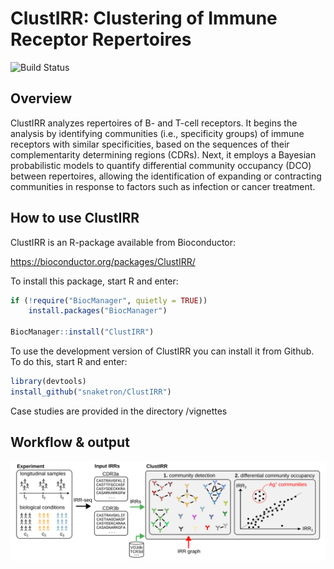 # ClustIRR: Clustering of Immune Receptor Repertoires

![Build Status](https://github.com/<OWNER>/<REPO>/actions/workflows/r.yml/badge.svg)

## Overview 
ClustIRR analyzes repertoires of B- and T-cell receptors. It begins the 
analysis by identifying communities (i.e., specificity groups) of immune 
receptors with similar specificities, based on the sequences of their 
complementarity determining regions (CDRs). Next, it employs a Bayesian 
probabilistic models to quantify differential community occupancy (DCO) 
between repertoires, allowing the identification of expanding or contracting 
communities in response to factors such as infection or cancer treatment.

## How to use ClustIRR
ClustIRR is an R-package available from Bioconductor: 

https://bioconductor.org/packages/ClustIRR/

To install this package, start R and enter:

```r
if (!require("BiocManager", quietly = TRUE))
    install.packages("BiocManager")

BiocManager::install("ClustIRR")
```

To use the development version of ClustIRR you can install it from Github.
To do this, start R and enter:

```r
library(devtools)
install_github("snaketron/ClustIRR")
```

Case studies are provided in the directory /vignettes

## Workflow & output 

![clustirr workflow](/inst/extdata/logo.png)

